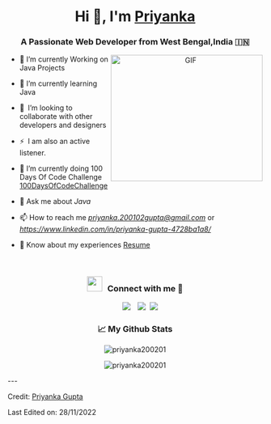 <h1 align="center">Hi 👋, I'm <a href="https://github.com/priyanka200201" target="blank">
Priyanka</a></h1>
<h3 align="center">A Passionate Web Developer from West Bengal,India &#127470;&#127475</h3>





<a target="_blank" align="center">
  <img align="right" top="200" height="250" width="300" alt="GIF" src="https://media.giphy.com/media/SWoSkN6DxTszqIKEqv/giphy.gif">
</a>

- 🔭 I’m currently Working on Java Projects
- 🌱 I’m currently learning Java
- 👯 I’m looking to collaborate with other developers and designers 
- ⚡ I am also an active listener. 
- 🌱 I’m currently doing 100 Days Of Code Challenge <a href="https://github.com/priyanka200201/100DaysOfCoding" target="blank">100DaysOfCodeChallenge</a>


- 💬 Ask me about *Java*

- 📫 How to reach me *priyanka.200102gupta@gmail.com* or *https://www.linkedin.com/in/priyanka-gupta-4728ba1a8/*

- 📄 Know about my experiences <a href="" target="blank">Resume</a>
<br/>
<h3 align="center" > <img src="https://media.giphy.com/media/iY8CRBdQXODJSCERIr/giphy.gif" width="30" height="30" style="margin-right: 10px;">Connect with me 🤝 </h3>

<p align="center">

 <div align="center"  class="icons-social" style="margin-left: 10px;">
        <a style="margin-left: 10px;"  target="_blank" href="www.linkedin.com/in/priyanka-gupta-4728ba1a8">
			<img src="https://img.icons8.com/doodle/40/000000/linkedin--v2.png"></a>
        <a style="margin-left: 10px;" target="_blank" href="https://github.com/priyanka200102">
		<img src="https://img.icons8.com/doodle/40/000000/github--v1.png"></a>
		<a style="margin-left: 5px;" target="_blank" href="">
					<img src="https://img.icons8.com/plasticine/0.5x/resume.png" ></a>
      </div>

</p>
<h3 align="center">📈 My Github Stats</h3>

<p align="center"> <img src="https://github-readme-stats.vercel.app/api?username=priyanka200201&show_icons=true&theme=gotham" alt="priyanka200201" />
<p align="center"><img align="center" src="https://github-readme-streak-stats.herokuapp.com/?user=priyanka200201" alt="priyanka200201" /></p>
---

Credit: [Priyanka Gupta](https://github.com/priyanka200201)

Last Edited on: 28/11/2022
